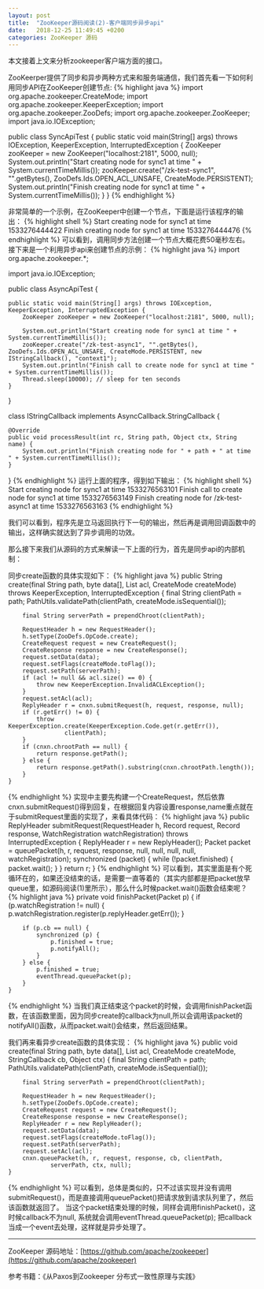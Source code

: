 ```yaml
---
layout: post
title:  "ZooKeeper源码阅读(2)-客户端同步异步api"
date:   2018-12-25 11:49:45 +0200
categories: ZooKeeper 源码
---
```

本文接着上文来分析zookeeper客户端方面的接口。

ZooKeerper提供了同步和异步两种方式来和服务端通信，我们首先看一下如何利用同步API在ZooKeeper创建节点:
{% highlight java %}
import org.apache.zookeeper.CreateMode;
import org.apache.zookeeper.KeeperException;
import org.apache.zookeeper.ZooDefs;
import org.apache.zookeeper.ZooKeeper;
import java.io.IOException;

public class SyncApiTest {
 public static void main(String[] args) throws IOException, KeeperException, InterruptedException {
  ZooKeeper zooKeeper = new ZooKeeper("localhost:2181", 5000, null);
  System.out.println("Start creating node for sync1 at time " + System.currentTimeMillis());
  zooKeeper.create("/zk-test-sync1", "".getBytes(), ZooDefs.Ids.OPEN_ACL_UNSAFE, CreateMode.PERSISTENT);
  System.out.println("Finish creating node for sync1 at time " + System.currentTimeMillis());
 }
}
{% endhighlight %}

非常简单的一个示例，在ZooKeeper中创建一个节点，下面是运行该程序的输出：
{% highlight shell %}
Start creating node for sync1 at time 1533276444422
Finish creating node for sync1 at time 1533276444476
{% endhighlight %}
可以看到，调用同步方法创建一个节点大概花费50毫秒左右。
接下来是一个利用异步api来创建节点的示例：
{% highlight java %}
import org.apache.zookeeper.*;

import java.io.IOException;

public class AsyncApiTest {

    public static void main(String[] args) throws IOException, KeeperException, InterruptedException {
        ZooKeeper zooKeeper = new ZooKeeper("localhost:2181", 5000, null);

        System.out.println("Start creating node for sync1 at time " + System.currentTimeMillis());
        zooKeeper.create("/zk-test-async1", "".getBytes(), ZooDefs.Ids.OPEN_ACL_UNSAFE, CreateMode.PERSISTENT, new IStringCallback(), "context1");
        System.out.println("Finish call to create node for sync1 at time " + System.currentTimeMillis());
        Thread.sleep(10000); // sleep for ten seconds
    }
}

class IStringCallback implements AsyncCallback.StringCallback {

    @Override
    public void processResult(int rc, String path, Object ctx, String name) {
        System.out.println("Finish creating node for " + path + " at time " + System.currentTimeMillis());
    }
}
{% endhighlight %}
运行上面的程序，得到如下输出：
{% highlight shell %}
Start creating node for sync1 at time 1533276563101
Finish call to create node for sync1 at time 1533276563149
Finish creating node for /zk-test-async1 at time 1533276563163
{% endhighlight %}

我们可以看到，程序先是立马返回执行下一句的输出，然后再是调用回调函数中的输出，这样确实就达到了异步调用的功效。

那么接下来我们从源码的方式来解读一下上面的行为，首先是同步api的内部机制：

同步create函数的具体实现如下：
{% highlight java %}
public String create(final String path, byte data[], List<ACL> acl,
            CreateMode createMode)
        throws KeeperException, InterruptedException
    {
        final String clientPath = path;
        PathUtils.validatePath(clientPath, createMode.isSequential());

        final String serverPath = prependChroot(clientPath);

        RequestHeader h = new RequestHeader();
        h.setType(ZooDefs.OpCode.create);
        CreateRequest request = new CreateRequest();
        CreateResponse response = new CreateResponse();
        request.setData(data);
        request.setFlags(createMode.toFlag());
        request.setPath(serverPath);
        if (acl != null && acl.size() == 0) {
            throw new KeeperException.InvalidACLException();
        }
        request.setAcl(acl);
        ReplyHeader r = cnxn.submitRequest(h, request, response, null);
        if (r.getErr() != 0) {
            throw KeeperException.create(KeeperException.Code.get(r.getErr()),
                    clientPath);
        }
        if (cnxn.chrootPath == null) {
            return response.getPath();
        } else {
            return response.getPath().substring(cnxn.chrootPath.length());
        }
    }
{% endhighlight %}
实现中主要先构建一个CreateRequest，然后依靠cnxn.submitRequest()得到回复，在根据回复内容设置response,name重点就在于submitRequest里面的实现了，来看具体代码：
{% highlight java %}
public ReplyHeader submitRequest(RequestHeader h, Record request,
            Record response, WatchRegistration watchRegistration)
            throws InterruptedException {
        ReplyHeader r = new ReplyHeader();
        Packet packet = queuePacket(h, r, request, response, null, null, null,
                    null, watchRegistration);
        synchronized (packet) {
            while (!packet.finished) {
                packet.wait();
            }
        }
        return r;
    }
{% endhighlight %}
可以看到，其实里面是有个死循环在的，如果还没结束的话，是需要一直等着的（其实内部都是把packet放早queue里，如源码阅读(1)里所示），那么什么时候packet.wait()函数会结束呢？
{% highlight java %}
private void finishPacket(Packet p) {
        if (p.watchRegistration != null) {
            p.watchRegistration.register(p.replyHeader.getErr());
        }

        if (p.cb == null) {
            synchronized (p) {
                p.finished = true;
                p.notifyAll();
            }
        } else {
            p.finished = true;
            eventThread.queuePacket(p);
        }
    }
{% endhighlight %}
当我们真正结束这个packet的时候，会调用finishPacket函数，在该函数里面，因为同步create的callback为null,所以会调用该packet的notifyAll()函数，从而packet.wait()会结束，然后返回结果。

我们再来看异步create函数的具体实现：
{% highlight java %}
public void create(final String path, byte data[], List<ACL> acl,
            CreateMode createMode,  StringCallback cb, Object ctx)
    {
        final String clientPath = path;
        PathUtils.validatePath(clientPath, createMode.isSequential());

        final String serverPath = prependChroot(clientPath);

        RequestHeader h = new RequestHeader();
        h.setType(ZooDefs.OpCode.create);
        CreateRequest request = new CreateRequest();
        CreateResponse response = new CreateResponse();
        ReplyHeader r = new ReplyHeader();
        request.setData(data);
        request.setFlags(createMode.toFlag());
        request.setPath(serverPath);
        request.setAcl(acl);
        cnxn.queuePacket(h, r, request, response, cb, clientPath,
                serverPath, ctx, null);
    }
{% endhighlight %}
可以看到，总体是类似的，只不过该实现并没有调用submitRequest()，而是直接调用queuePacket()把请求放到请求队列里了，然后该函数就返回了。
当这个packet结束处理的时候，同样会调用finishPacket()，这时候callback不为null, 系统就会调用eventThread.queuePacket(p); 把callback当成一个event去处理，这样就是异步处理了。

------------------------------------
ZooKeeper 源码地址：[https://github.com/apache/zookeeper](https://github.com/apache/zookeeper)

参考书籍：《从Paxos到Zookeeper 分布式一致性原理与实践》
